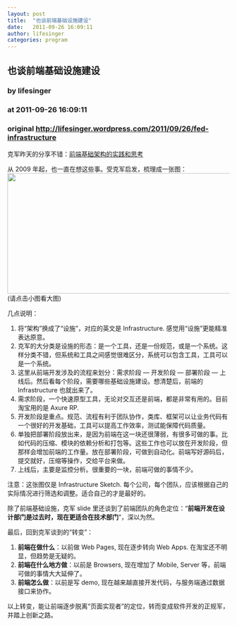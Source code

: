 ```yaml
---
layout: post
title:  "也谈前端基础设施建设"
date:   2011-09-26 16:09:11
author: lifesinger
categories: program
---
```


## 也谈前端基础设施建设
### by lifesinger
### at 2011-09-26 16:09:11
### original <http://lifesinger.wordpress.com/2011/09/26/fed-infrastructure>

<p>克军昨天的分享不错：<a href="http://www.slideshare.net/kejun/ss-9413262">前端基础架构的实践和思考</a></p>
<p>从 2009 年起，也一直在想这些事。受克军启发，梳理成一张图：<br>
<a href="http://lifesinger.files.wordpress.com/2011/09/fed_infrastructure.png"><img src="http://lifesinger.files.wordpress.com/2011/09/fed_infrastructure.png" alt="" title="fed_infrastructure" width="700" height="273"></a><br>
(请点击小图看大图)</p>
<p>几点说明：</p>
<ol>
<li>将“架构”换成了“设施”，对应的英文是 Infrastructure. 感觉用“设施”更能精准表达原意。</li>
<li>克军的大分类是设施的形态：是一个工具，还是一份规范，或是一个系统。这样分类不错，但系统和工具之间感觉很难区分，系统可以包含工具，工具可以是一个系统。</li>
<li>这里从前端开发涉及的流程来划分：需求阶段 — 开发阶段 — 部署阶段 — 上线后。然后看每个阶段，需要哪些基础设施建设。想清楚后，前端的 Infrastructure 也就出来了。</li>
<li>需求阶段，一个快速原型工具，无论对交互还是前端，都是非常有用的。目前淘宝用的是 Axure RP.</li>
<li>开发阶段是重点。规范、流程有利于团队协作，类库、框架可以让业务代码有一个很好的开发基础，工具可以提高工作效率，测试能保障代码质量。</li>
<li>单独把部署阶段放出来，是因为前端在这一块还很薄弱，有很多可做的事。比如代码的压缩、模块的依赖分析和打包等。这些工作也可以放在开发阶段，但那样会增加前端的工作量。放在部署阶段，可做到自动化。前端写好源码后，提交就好，压缩等操作，交给平台来做。</li>
<li>上线后，主要是监控分析。很重要的一块，前端可做的事情不少。</li>
</ol>
<p>注意：这张图仅是 Infrastructure Sketch. 每个公司，每个团队，应该根据自己的实际情况进行筛选和调整。适合自己的才是最好的。</p>
<p>除了前端基础设施，克军 slide 里还谈到了前端团队的角色定位：“<strong>前端开发在设计部门是过去时，现在更适合在技术部门</strong>”，深以为然。</p>
<p>最后，回到克军谈到的“转变”：</p>
<ol>
<li><strong>前端在做什么</strong>：以前做 Web Pages, 现在逐步转向 Web Apps. 在淘宝还不明显，但趋势是无疑的。</li>
<li><strong>前端在什么地方做</strong>：以前是 Browsers, 现在增加了 Mobile, Server 等，前端可做的事情大大延伸了。</li>
<li><strong>前端怎么做</strong>：以前是写 demo, 现在越来越直接开发代码，与服务端通过数据接口来协作。</li>
</ol>
<p>以上转变，能让前端逐步脱离“页面实现者”的定位，转而变成软件开发的正规军，并踏上创新之路。</p>
<div></div>